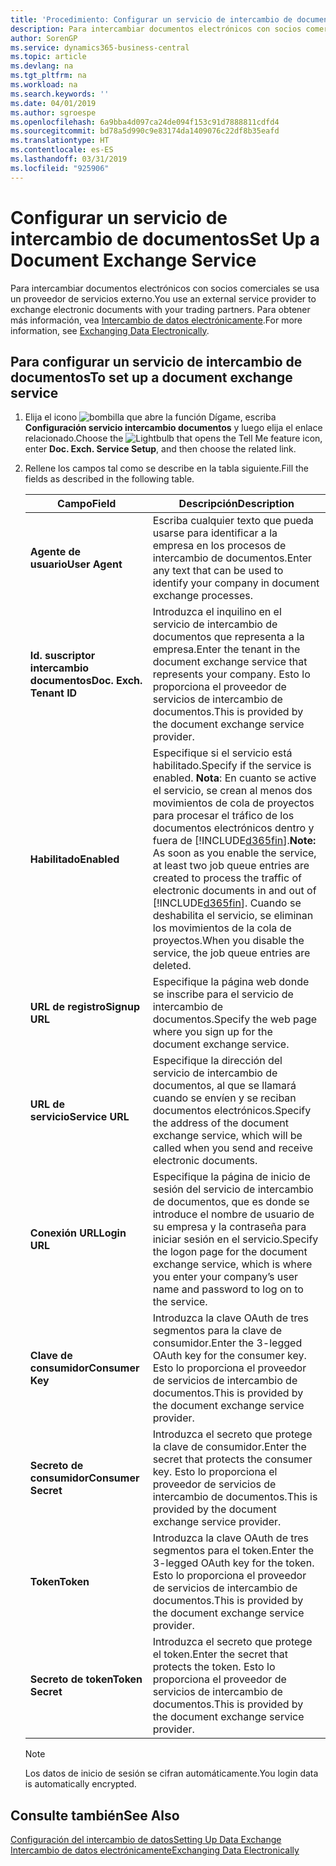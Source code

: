 ```yaml
---
title: 'Procedimiento: Configurar un servicio de intercambio de documentos | Documentos de Microsoft'
description: Para intercambiar documentos electrónicos con socios comerciales se usa un proveedor de servicios externo.
author: SorenGP
ms.service: dynamics365-business-central
ms.topic: article
ms.devlang: na
ms.tgt_pltfrm: na
ms.workload: na
ms.search.keywords: ''
ms.date: 04/01/2019
ms.author: sgroespe
ms.openlocfilehash: 6a9bba4d097ca24de094f153c91d7888811cdfd4
ms.sourcegitcommit: bd78a5d990c9e83174da1409076c22df8b35eafd
ms.translationtype: HT
ms.contentlocale: es-ES
ms.lasthandoff: 03/31/2019
ms.locfileid: "925906"
---
```

# <a name="set-up-a-document-exchange-service"></a><span data-ttu-id="7d892-103">Configurar un servicio de intercambio de documentos</span><span class="sxs-lookup"><span data-stu-id="7d892-103">Set Up a Document Exchange Service</span></span>
<span data-ttu-id="7d892-104">Para intercambiar documentos electrónicos con socios comerciales se usa un proveedor de servicios externo.</span><span class="sxs-lookup"><span data-stu-id="7d892-104">You use an external service provider to exchange electronic documents with your trading partners.</span></span> <span data-ttu-id="7d892-105">Para obtener más información, vea [Intercambio de datos electrónicamente](across-data-exchange.md).</span><span class="sxs-lookup"><span data-stu-id="7d892-105">For more information, see [Exchanging Data Electronically](across-data-exchange.md).</span></span>  

## <a name="to-set-up-a-document-exchange-service"></a><span data-ttu-id="7d892-106">Para configurar un servicio de intercambio de documentos</span><span class="sxs-lookup"><span data-stu-id="7d892-106">To set up a document exchange service</span></span>  
1. <span data-ttu-id="7d892-107">Elija el icono ![bombilla que abre la función Dígame](media/ui-search/search_small.png "Dígame que desea hacer"), escriba **Configuración servicio intercambio documentos** y luego elija el enlace relacionado.</span><span class="sxs-lookup"><span data-stu-id="7d892-107">Choose the ![Lightbulb that opens the Tell Me feature](media/ui-search/search_small.png "Tell me what you want to do") icon, enter **Doc. Exch. Service Setup**, and then choose the related link.</span></span>  
2. <span data-ttu-id="7d892-108">Rellene los campos tal como se describe en la tabla siguiente.</span><span class="sxs-lookup"><span data-stu-id="7d892-108">Fill the fields as described in the following table.</span></span>  

    |<span data-ttu-id="7d892-109">Campo</span><span class="sxs-lookup"><span data-stu-id="7d892-109">Field</span></span>|<span data-ttu-id="7d892-110">Descripción</span><span class="sxs-lookup"><span data-stu-id="7d892-110">Description</span></span>|  
    |---------------------------------|---------------------------------------|  
    |<span data-ttu-id="7d892-111">**Agente de usuario**</span><span class="sxs-lookup"><span data-stu-id="7d892-111">**User Agent**</span></span>|<span data-ttu-id="7d892-112">Escriba cualquier texto que pueda usarse para identificar a la empresa en los procesos de intercambio de documentos.</span><span class="sxs-lookup"><span data-stu-id="7d892-112">Enter any text that can be used to identify your company in document exchange processes.</span></span>|  
    |<span data-ttu-id="7d892-113">**Id. suscriptor intercambio documentos**</span><span class="sxs-lookup"><span data-stu-id="7d892-113">**Doc. Exch. Tenant ID**</span></span>|<span data-ttu-id="7d892-114">Introduzca el inquilino en el servicio de intercambio de documentos que representa a la empresa.</span><span class="sxs-lookup"><span data-stu-id="7d892-114">Enter the tenant in the document exchange service that represents your company.</span></span> <span data-ttu-id="7d892-115">Esto lo proporciona el proveedor de servicios de intercambio de documentos.</span><span class="sxs-lookup"><span data-stu-id="7d892-115">This is provided by the document exchange service provider.</span></span>|  
    |<span data-ttu-id="7d892-116">**Habilitado**</span><span class="sxs-lookup"><span data-stu-id="7d892-116">**Enabled**</span></span>|<span data-ttu-id="7d892-117">Especifique si el servicio está habilitado.</span><span class="sxs-lookup"><span data-stu-id="7d892-117">Specify if the service is enabled.</span></span> <span data-ttu-id="7d892-118">**Nota**: En cuanto se active el servicio, se crean al menos dos movimientos de cola de proyectos para procesar el tráfico de los documentos electrónicos dentro y fuera de [!INCLUDE[d365fin](includes/d365fin_md.md)].</span><span class="sxs-lookup"><span data-stu-id="7d892-118">**Note:**  As soon as you enable the service, at least two job queue entries are created to process the traffic of electronic documents in and out of [!INCLUDE[d365fin](includes/d365fin_md.md)].</span></span> <span data-ttu-id="7d892-119">Cuando se deshabilita el servicio, se eliminan los movimientos de la cola de proyectos.</span><span class="sxs-lookup"><span data-stu-id="7d892-119">When you disable the service, the job queue entries are deleted.</span></span>|  
    |<span data-ttu-id="7d892-120">**URL de registro**</span><span class="sxs-lookup"><span data-stu-id="7d892-120">**Signup URL**</span></span>|<span data-ttu-id="7d892-121">Especifique la página web donde se inscribe para el servicio de intercambio de documentos.</span><span class="sxs-lookup"><span data-stu-id="7d892-121">Specify the web page where you sign up for the document exchange service.</span></span>|  
    |<span data-ttu-id="7d892-122">**URL de servicio**</span><span class="sxs-lookup"><span data-stu-id="7d892-122">**Service URL**</span></span>|<span data-ttu-id="7d892-123">Especifique la dirección del servicio de intercambio de documentos, al que se llamará cuando se envíen y se reciban documentos electrónicos.</span><span class="sxs-lookup"><span data-stu-id="7d892-123">Specify the address of the document exchange service, which will be called when you send and receive electronic documents.</span></span>|  
    |<span data-ttu-id="7d892-124">**Conexión URL**</span><span class="sxs-lookup"><span data-stu-id="7d892-124">**Login URL**</span></span>|<span data-ttu-id="7d892-125">Especifique la página de inicio de sesión del servicio de intercambio de documentos, que es donde se introduce el nombre de usuario de su empresa y la contraseña para iniciar sesión en el servicio.</span><span class="sxs-lookup"><span data-stu-id="7d892-125">Specify the logon page for the document exchange service, which is where you enter your company’s user name and password to log on to the service.</span></span>|  
    |<span data-ttu-id="7d892-126">**Clave de consumidor**</span><span class="sxs-lookup"><span data-stu-id="7d892-126">**Consumer Key**</span></span>|<span data-ttu-id="7d892-127">Introduzca la clave OAuth de tres segmentos para la clave de consumidor.</span><span class="sxs-lookup"><span data-stu-id="7d892-127">Enter the 3-legged OAuth key for the consumer key.</span></span> <span data-ttu-id="7d892-128">Esto lo proporciona el proveedor de servicios de intercambio de documentos.</span><span class="sxs-lookup"><span data-stu-id="7d892-128">This is provided by the document exchange service provider.</span></span>|  
    |<span data-ttu-id="7d892-129">**Secreto de consumidor**</span><span class="sxs-lookup"><span data-stu-id="7d892-129">**Consumer Secret**</span></span>|<span data-ttu-id="7d892-130">Introduzca el secreto que protege la clave de consumidor.</span><span class="sxs-lookup"><span data-stu-id="7d892-130">Enter the secret that protects the consumer key.</span></span> <span data-ttu-id="7d892-131">Esto lo proporciona el proveedor de servicios de intercambio de documentos.</span><span class="sxs-lookup"><span data-stu-id="7d892-131">This is provided by the document exchange service provider.</span></span>|  
    |<span data-ttu-id="7d892-132">**Token**</span><span class="sxs-lookup"><span data-stu-id="7d892-132">**Token**</span></span>|<span data-ttu-id="7d892-133">Introduzca la clave OAuth de tres segmentos para el token.</span><span class="sxs-lookup"><span data-stu-id="7d892-133">Enter the 3-legged OAuth key for the token.</span></span> <span data-ttu-id="7d892-134">Esto lo proporciona el proveedor de servicios de intercambio de documentos.</span><span class="sxs-lookup"><span data-stu-id="7d892-134">This is provided by the document exchange service provider.</span></span>|  
    |<span data-ttu-id="7d892-135">**Secreto de token**</span><span class="sxs-lookup"><span data-stu-id="7d892-135">**Token Secret**</span></span>|<span data-ttu-id="7d892-136">Introduzca el secreto que protege el token.</span><span class="sxs-lookup"><span data-stu-id="7d892-136">Enter the secret that protects the token.</span></span> <span data-ttu-id="7d892-137">Esto lo proporciona el proveedor de servicios de intercambio de documentos.</span><span class="sxs-lookup"><span data-stu-id="7d892-137">This is provided by the document exchange service provider.</span></span>|  

    > [!NOTE]  
    > <span data-ttu-id="7d892-138">Los datos de inicio de sesión se cifran automáticamente.</span><span class="sxs-lookup"><span data-stu-id="7d892-138">You login data is automatically encrypted.</span></span>

## <a name="see-also"></a><span data-ttu-id="7d892-139">Consulte también</span><span class="sxs-lookup"><span data-stu-id="7d892-139">See Also</span></span>  
[<span data-ttu-id="7d892-140">Configuración del intercambio de datos</span><span class="sxs-lookup"><span data-stu-id="7d892-140">Setting Up Data Exchange</span></span>](across-set-up-data-exchange.md)  
[<span data-ttu-id="7d892-141">Intercambio de datos electrónicamente</span><span class="sxs-lookup"><span data-stu-id="7d892-141">Exchanging Data Electronically</span></span>](across-data-exchange.md)
